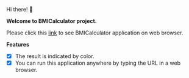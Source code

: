 Hi there! 👋

**Welcome to BMICalculator project.**

Please click this [link] to see BMICalculator application on web browser.

[link]:https://bossuperior.github.io/BMICalculator/

**Features**
- [x] The result is indicated by color.  
- [x] You can run this application anywhere by typing the URL in a web browser.
